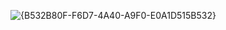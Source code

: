 ![{B532B80F-F6D7-4A40-A9F0-E0A1D515B532}](https://github.com/user-attachments/assets/8460e534-3d6d-455f-9677-49bed1f5c35d)
